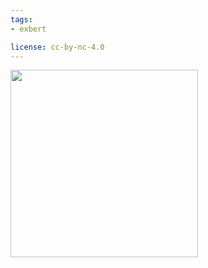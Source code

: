 ```yaml
---
tags:
- exbert

license: cc-by-nc-4.0
---
```


<a href="https://huggingface.co/exbert/?model=xlm-mlm-en-2048">
	<img width="300px" src="https://cdn-media.huggingface.co/exbert/button.png">
</a>
